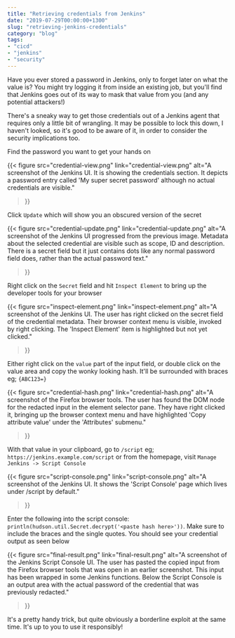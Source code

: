 ```yaml
---
title: "Retrieving credentials from Jenkins"
date: "2019-07-29T00:00:00+1300"
slug: "retrieving-jenkins-credentials"
category: "blog"
tags:
- "cicd"
- "jenkins"
- "security"
---
```


Have you ever stored a password in Jenkins, only to forget later on what the value is? You might try logging it from inside an existing job, but you'll find that Jenkins goes out of its way to mask that value from you (and any potential attackers!)

There's a sneaky way to get those credentials out of a Jenkins agent that requires only a little bit of wrangling. It may be possible to lock this down, I haven't looked, so it's good to be aware of it, in order to consider the security implications too.

Find the password you want to get your hands on

{{< figure
  src="credential-view.png"
  link="credential-view.png"
  alt="A screenshot of the Jenkins UI. It is showing the credentials section. It depicts a password entry called 'My super secret password' although no actual credentials are visible."
>}}

Click `Update` which will show you an obscured version of the secret

{{< figure
  src="credential-update.png"
  link="credential-update.png"
  alt="A screenshot of the Jenkins UI progressed from the previous image. Metadata about the selected credential are visible such as scope, ID and description. There is a secret field but it just contains dots like any normal password field does, rather than the actual password text."
>}}

Right click on the `Secret` field and hit `Inspect Element` to bring up the developer tools for your browser

{{< figure
  src="inspect-element.png"
  link="inspect-element.png"
  alt="A screenshot of the Jenkins UI. The user has right clicked on the secret field of the credential metadata. Their browser context menu is visible, invoked by right clicking. The 'Inspect Element' item is highlighted but not yet clicked."
>}}

Either right click on the `value` part of the input field, or double click on the value area and copy the wonky looking hash. It'll be surrounded with braces eg; `{ABC123=}`

{{< figure
  src="credential-hash.png"
  link="credential-hash.png"
  alt="A screenshot of the Firefox browser tools. The user has found the DOM node for the redacted input in the element selector pane. They have right clicked it, bringing up the browser context menu and have highlighted 'Copy attribute value' under the 'Attributes' submenu."
>}}

With that value in your clipboard, go to `/script` eg; `https://jenkins.example.com/script` or from the homepage, visit `Manage Jenkins -> Script Console`

{{< figure
  src="script-console.png"
  link="script-console.png"
  alt="A screenshot of the Jenkins UI. It shows the 'Script Console' page which lives under /script by default."
>}}

Enter the following into the script console: `println(hudson.util.Secret.decrypt('<paste hash here>'))`. Make sure to include the braces and the single quotes. You should see your credential output as seen below

{{< figure
  src="final-result.png"
  link="final-result.png"
  alt="A screenshot of the Jenkins Script Console UI. The user has pasted the copied input from the Firefox browser tools that was open in an earlier screenshot. This input has been wrapped in some Jenkins functions. Below the Script Console is an output area with the actual password of the credential that was previously redacted."
>}}

It's a pretty handy trick, but quite obviously a borderline exploit at the same time. It's up to you to use it responsibly!
